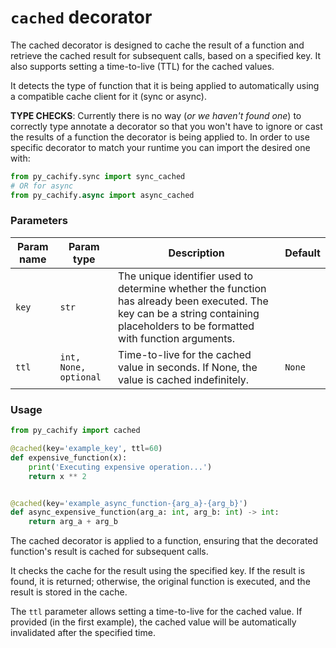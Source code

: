 # `cached` decorator

The cached decorator is designed to cache the result of a function and retrieve the cached result for subsequent calls, based on a specified key. 
It also supports setting a time-to-live (TTL) for the cached values.

It detects the type of function that it is being applied to automatically using a compatible cache client for it (sync or async).


__TYPE CHECKS__: Currently there is no way (*or we haven't found one*) to correctly type annotate a decorator so that you won't have to ignore or cast
the results of a function the decorator is being applied to. In order to use specific decorator to match
your runtime you can import the desired one with:
```python
from py_cachify.sync import sync_cached
# OR for async
from py_cachify.async import async_cached

```

### Parameters

| Param name | Param type            | Description                                                                                                                                                                      | Default |
|------------|-----------------------|----------------------------------------------------------------------------------------------------------------------------------------------------------------------------------|---------|
| `key`      | `str`                 | The unique identifier used to determine whether the function has already been executed. The key can be a string containing placeholders to be formatted with function arguments. |         |
| `ttl`      | `int, None, optional` | Time-to-live for the cached value in seconds. If None, the value is cached indefinitely.                                                                                         | `None`  |


### Usage
```python
from py_cachify import cached

@cached(key='example_key', ttl=60)
def expensive_function(x):
    print('Executing expensive operation...')
    return x ** 2


@cached(key='example_async_function-{arg_a}-{arg_b}')
def async_expensive_function(arg_a: int, arg_b: int) -> int:
    return arg_a + arg_b

```

The cached decorator is applied to a function, ensuring that the decorated function's result is cached for subsequent calls.

It checks the cache for the result using the specified key. If the result is found, 
it is returned; otherwise, the original function is executed, and the result is stored in the cache.

The `ttl` parameter allows setting a time-to-live for the cached value. 
If provided (in the first example), the cached value will be automatically invalidated after the specified time.
